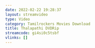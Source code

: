 ```yaml
---
date: 2022-02-22 19:28:37
layout: streamvideo
type: Video
category: Tamilrockers Movies Download
title: Thalapathi DVDRip
streamcode: gi4si0c5tsbf
vlinks: []
---
```

